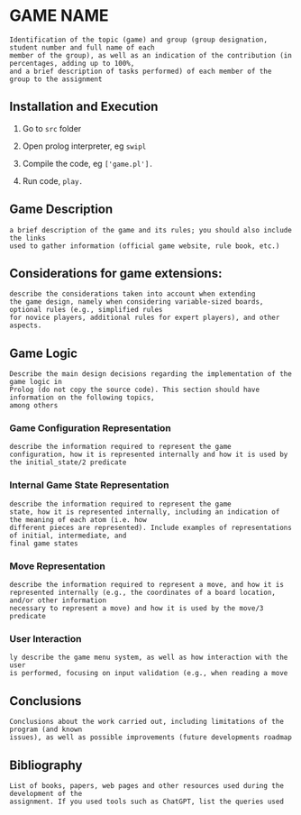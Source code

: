 # GAME NAME

```
Identification of the topic (game) and group (group designation, student number and full name of each
member of the group), as well as an indication of the contribution (in percentages, adding up to 100%,
and a brief description of tasks performed) of each member of the group to the assignment
```

## Installation and Execution

1. Go to `src` folder 

2. Open prolog interpreter, eg `swipl`

3. Compile the code, eg `['game.pl'].`

4. Run code, `play.`

## Game Description

```
a brief description of the game and its rules; you should also include the links
used to gather information (official game website, rule book, etc.)
```

## Considerations for game extensions:

```
describe the considerations taken into account when extending
the game design, namely when considering variable-sized boards, optional rules (e.g., simplified rules
for novice players, additional rules for expert players), and other aspects.
```

## Game Logic

```
Describe the main design decisions regarding the implementation of the game logic in
Prolog (do not copy the source code). This section should have information on the following topics,
among others
```

### Game Configuration Representation

```
describe the information required to represent the game
configuration, how it is represented internally and how it is used by the initial_state/2 predicate
```

### Internal Game State Representation
```
describe the information required to represent the game
state, how it is represented internally, including an indication of the meaning of each atom (i.e. how
different pieces are represented). Include examples of representations of initial, intermediate, and
final game states
```

### Move Representation
```
describe the information required to represent a move, and how it is
represented internally (e.g., the coordinates of a board location, and/or other information
necessary to represent a move) and how it is used by the move/3 predicate
```

### User Interaction
```
ly describe the game menu system, as well as how interaction with the user
is performed, focusing on input validation (e.g., when reading a move
```

## Conclusions
```
Conclusions about the work carried out, including limitations of the program (and known
issues), as well as possible improvements (future developments roadmap
```

## Bibliography
```
List of books, papers, web pages and other resources used during the development of the
assignment. If you used tools such as ChatGPT, list the queries used
```
